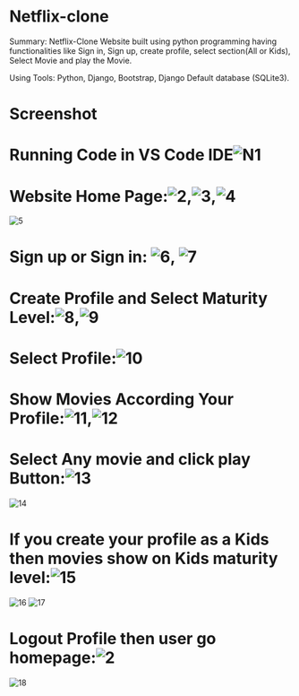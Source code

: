 # Netflix-clone
Summary: Netflix-Clone Website built using python programming having functionalities like Sign in, Sign up, create profile, select section(All or Kids), Select Movie and play the Movie.


Using Tools: Python, Django, Bootstrap,  Django Default database (SQLite3).
# Screenshot
# Running Code in VS Code IDE![N1](https://user-images.githubusercontent.com/62995128/193404218-23a68dbb-1bdd-4b9b-aff4-3c89bc1358bb.jpg)
# Website Home Page:![2](https://user-images.githubusercontent.com/62995128/193404264-6911bf07-68ba-4c45-a7d1-2ea063906e0c.jpg),![3](https://user-images.githubusercontent.com/62995128/193404314-93cd0ae2-2b2c-4bda-92ab-ed9e854c99c1.jpg),![4](https://user-images.githubusercontent.com/62995128/193404369-7300f2d1-8ade-421f-8e3c-bfda743c5391.jpg)
![5](https://user-images.githubusercontent.com/62995128/193404371-850cd8be-e16e-4cd7-891a-93a5f48aa684.jpg)


# Sign up or Sign in: ![6](https://user-images.githubusercontent.com/62995128/193404290-deca7c0d-f372-4e38-8b8a-cdb9b18831bb.jpg), ![7](https://user-images.githubusercontent.com/62995128/193404434-c0a3efe1-5c04-486c-8aa2-07ce5e0c0584.jpg)
# Create Profile and Select Maturity Level:![8](https://user-images.githubusercontent.com/62995128/193404537-8b6a45db-a91a-4190-b866-2409019a7e58.jpg),![9](https://user-images.githubusercontent.com/62995128/193404560-c20a52d0-aa51-4b16-9214-570e6f5694f3.jpg)
# Select Profile:![10](https://user-images.githubusercontent.com/62995128/193404620-7dbe5a94-54a0-41e3-824d-24a09144c66f.jpg)
# Show Movies According Your Profile:![11](https://user-images.githubusercontent.com/62995128/193404736-2b512fb5-f8e4-458f-848b-56972b5cefcc.jpg),![12](https://user-images.githubusercontent.com/62995128/193404826-da11ee5a-dd83-4af2-b4a8-25e973ee56ba.jpg)
# Select Any movie and click play Button:![13](https://user-images.githubusercontent.com/62995128/193405040-fb08c5d7-c04c-46d5-a32b-659aaa9d7677.jpg)
![14](https://user-images.githubusercontent.com/62995128/193405048-cd61f4d4-9dc5-44f3-8b7e-f1f88e6eb3c8.jpg)
# If you create your profile as a Kids then movies show on Kids maturity level:![15](https://user-images.githubusercontent.com/62995128/193405209-39416c6c-ce86-4b13-adb8-72fff95eb0f3.jpg)
![16](https://user-images.githubusercontent.com/62995128/193405211-ac0b2db1-96d2-4656-b9aa-1d6fcec16ded.jpg)
![17](https://user-images.githubusercontent.com/62995128/193405221-aebd9a3c-5506-454e-b63f-7ca8104440e2.jpg)
# Logout Profile then user go homepage:![2](https://user-images.githubusercontent.com/62995128/193405343-90a67f94-a8ea-4a8e-b311-ca8d2761c2c1.jpg)
![18](https://user-images.githubusercontent.com/62995128/193405357-3caa4c54-ade8-4b04-b517-c7ad0f41ed0b.jpg)

 
 



